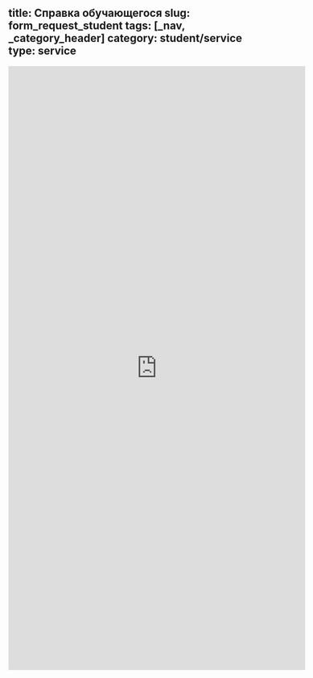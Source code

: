 title: Справка обучающегося
slug: form_request_student
tags: [_nav, _category_header]
category: student/service
type: service
---

<iframe src="https://docs.google.com/forms/d/1Ego2twBXrJ1HXed8VdL0c4P42fDX9voM1SBrKSy4478/viewform?embedded=true" width="590" height="1200" frameborder="0" marginheight="0" marginwidth="0">Загрузка...</iframe>